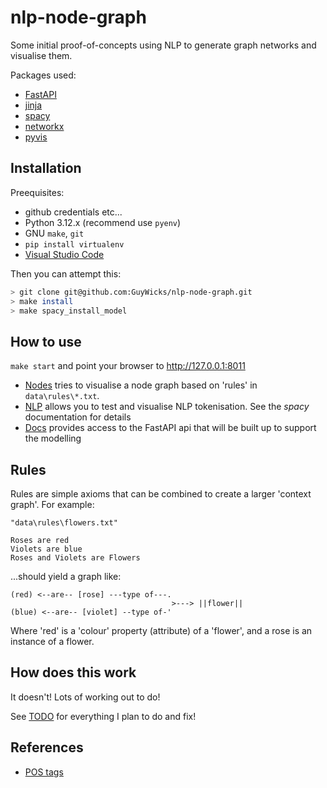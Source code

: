 # nlp-node-graph

Some initial proof-of-concepts using NLP to generate graph networks and visualise them.

Packages used:
- [FastAPI](https://fastapi.tiangolo.com/)
- [jinja](https://jinja.palletsprojects.com/en/stable/templates/)
- [spacy](https://spacy.io/api)
- [networkx](https://networkx.org/documentation/stable/)
- [pyvis](https://pyvis.readthedocs.io/en/latest/documentation.html)

## Installation

Preequisites: 
- github credentials etc...
- Python 3.12.x (recommend use `pyenv`)
- GNU `make`, `git`
- `pip install virtualenv`
- [Visual Studio Code](https://code.visualstudio.com/)

Then you can attempt this:
``` bash
> git clone git@github.com:GuyWicks/nlp-node-graph.git
> make install
> make spacy_install_model
```

## How to use

`make start` and point your browser to http://127.0.0.1:8011

- [Nodes](http://127.0.0.1:8011/) tries to visualise a node graph based on 'rules' in `data\rules\*.txt`. 
- [NLP](http://127.0.0.1:8011/nlp) allows you to test and visualise NLP tokenisation.  See the _spacy_ documentation for details
- [Docs](http://127.0.0.1:8011/docs) provides access to the FastAPI api that will be built up to support the modelling

## Rules

Rules are simple axioms that can be combined to create a larger 'context graph'. For example:

```
"data\rules\flowers.txt"

Roses are red
Violets are blue
Roses and Violets are Flowers
```

...should yield a graph like:

```
(red) <--are-- [rose] ---type of---.
                                    >---> ||flower||
(blue) <--are-- [violet] --type of-'
```

Where 'red' is a 'colour' property (attribute) of a 'flower', and a rose is an instance of a flower.

## How does this work

It doesn't!  Lots of working out to do!

See [TODO](TODO.md) for everything I plan to do and fix!

## References

- [POS tags](https://universaldependencies.org/u/pos/)
